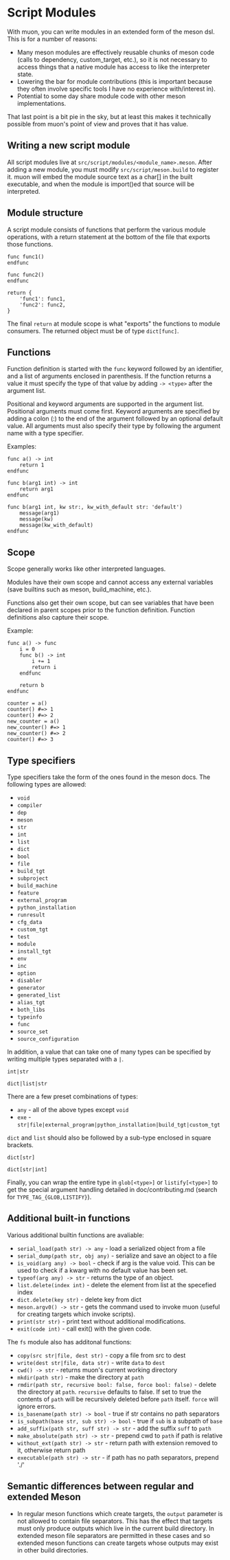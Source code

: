 <!--
SPDX-FileCopyrightText: Stone Tickle <lattis@mochiro.moe>
SPDX-License-Identifier: GPL-3.0-only
-->

# Script Modules

With muon, you can write modules in an extended form of the meson dsl.  This is
for a number of reasons:

- Many meson modules are effectively reusable chunks of meson code (calls to
  dependency, custom\_target, etc.), so it is not necessary to access things
  that a native module has access to like the interpreter state.
- Lowering the bar for module contributions (this is important because they
  often involve specific tools I have no experience with/interest in).
- Potential to some day share module code with other meson implementations.

That last point is a bit pie in the sky, but at least this makes it technically
possible from muon's point of view and proves that it has value.

## Writing a new script module

All script modules live at `src/script/modules/<module_name>.meson`.  After
adding a new module, you must modify `src/script/meson.build` to register it.
muon will embed the module source text as a char[] in the built executable, and
when the module is import()ed that source will be interpreted.

## Module structure

A script module consists of functions that perform the various module
operations, with a return statement at the bottom of the file that exports those
functions.

```
func func1()
endfunc

func func2()
endfunc

return {
    'func1': func1,
    'func2': func2,
}
```

The final `return` at module scope is what "exports" the functions to module
consumers.  The returned object must be of type `dict[func]`.

## Functions

Function definition is started with the `func` keyword followed by an
identifier, and a list of arguments enclosed in parenthesis.  If the function
returns a value it must specify the type of that value by adding `-> <type>`
after the argument list.

Positional and keyword arguments are supported in the argument list.  Positional
arguments must come first.  Keyword arguments are specified by adding a colon
(:) to the end of the argument followed by an optional default value.
All arguments must also specify their type by following the argument name with a
type specifier.

Examples:

```
func a() -> int
    return 1
endfunc

func b(arg1 int) -> int
    return arg1
endfunc

func b(arg1 int, kw str:, kw_with_default str: 'default')
    message(arg1)
    message(kw)
    message(kw_with_default)
endfunc
```

## Scope

Scope generally works like other interpreted languages.

Modules have their own scope and cannot access any external variables (save
builtins such as meson, build\_machine, etc.).

Functions also get their own scope, but can see variables that have been
declared in parent scopes prior to the function definition.  Function
definitions also capture their scope.

Example:

```
func a() -> func
    i = 0
    func b() -> int
        i += 1
        return i
    endfunc

    return b
endfunc

counter = a()
counter() #=> 1
counter() #=> 2
new_counter = a()
new_counter() #=> 1
new_counter() #=> 2
counter() #=> 3
```

## Type specifiers

Type specifiers take the form of the ones found in the meson docs.  The
following types are allowed:

- `void`
- `compiler`
- `dep`
- `meson`
- `str`
- `int`
- `list`
- `dict`
- `bool`
- `file`
- `build_tgt`
- `subproject`
- `build_machine`
- `feature`
- `external_program`
- `python_installation`
- `runresult`
- `cfg_data`
- `custom_tgt`
- `test`
- `module`
- `install_tgt`
- `env`
- `inc`
- `option`
- `disabler`
- `generator`
- `generated_list`
- `alias_tgt`
- `both_libs`
- `typeinfo`
- `func`
- `source_set`
- `source_configuration`

In addition, a value that can take one of many types can be specified by writing
multiple types separated with a `|`.

```
int|str

dict|list|str
```

There are a few preset combinations of types:

- `any` - all of the above types except `void`
- `exe` - `str|file|external_program|python_installation|build_tgt|custom_tgt`

`dict` and `list` should also be followed by a sub-type enclosed in square
brackets.

```
dict[str]

dict[str|int]
```

Finally, you can wrap the entire type in `glob[<type>]` or `listify[<type>]` to
get the special argument handling detailed in doc/contributing.md (search for
`TYPE_TAG_{GLOB,LISTIFY}`).

## Additional built-in functions

Various additional builtin functions are avaliable:

- `serial_load(path str) -> any` - load a serialized object from a file
- `serial_dump(path str, obj any)` - serialize and save an object to a file
- `is_void(arg any) -> bool` - check if arg is the value void.  This can be used
  to check if a kwarg with no default value has been set.
- `typeof(arg any) -> str` - returns the type of an object.
- `list.delete(index int)` - delete the element from list at the specefied index
- `dict.delete(key str)` - delete key from dict
- `meson.argv0() -> str` - gets the command used to invoke muon (useful for
  creating targets which invoke scripts).
- `print(str str)` - print text without additional modifications.
- `exit(code int)` - call exit() with the given code.

The `fs` module also has additonal functions:

- `copy(src str|file, dest str)` - copy a file from src to dest
- `write(dest str|file, data str)` - write `data` to `dest`
- `cwd() -> str` - returns muon's current working directory
- `mkdir(path str)` - make the directory at `path`
- `rmdir(path str, recursive bool: false, force bool: false)` - delete the
  directory at `path`. `recursive` defaults to false. If set to true the
  contents of `path` will be recursively deleted before `path` itself.  `force`
  will ignore errors.
- `is_basename(path str) -> bool` - true if str contains no path separators
- `is_subpath(base str, sub str) -> bool` - true if `sub` is a subpath of `base`
- `add_suffix(path str, suff str) -> str` - add the suffix `suff` to `path`
- `make_absolute(path str) -> str` - prepend cwd to `path` if path is relative
- `without_ext(path str) -> str` - return path with extension removed
  to it, otherwise return path
- `executable(path str) -> str` - if path has no path separators, prepend './'


## Semantic differences between regular and extended Meson

- In regular meson functions which create targets, the `output` parameter is not
  allowed to contain file separators. This has the effect that targets must only
  produce outputs which live in the current build directory. In extended meson
  file separators are permitted in these cases and so extended meson functions
  can create targets whose outputs may exist in other build directories.
